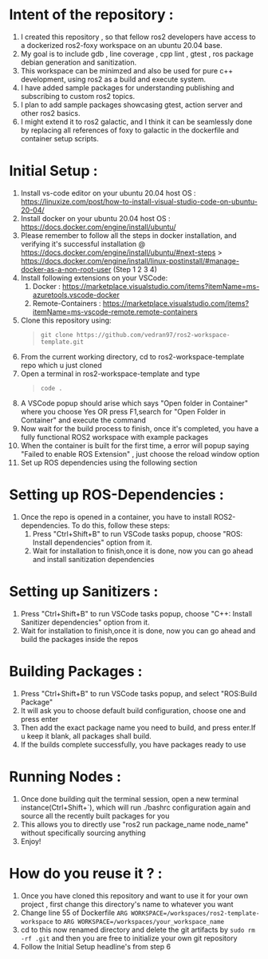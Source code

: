 # Intent of the repository : 

1. I created this repository , so that fellow ros2 developers have access to a dockerized ros2-foxy workspace on an ubuntu 20.04 base.
2. My goal is to include gdb , line coverage , cpp lint , gtest , ros package debian generation and sanitization.
3. This workspace can be minimzed and also be used for pure c++ development, using ros2 as a build and execute system.
4. I have added sample packages for understanding publishing and subscribing to custom ros2 topics.
5. I plan to add sample packages showcasing gtest, action server and other ros2 basics.
6. I might extend it to ros2 galactic, and I think it can be seamlessly done by replacing all references of foxy to galactic in the dockerfile and container setup scripts.

# Initial Setup :

1. Install vs-code editor on your ubuntu 20.04 host OS : https://linuxize.com/post/how-to-install-visual-studio-code-on-ubuntu-20-04/
2. Install docker on your ubuntu 20.04 host OS : https://docs.docker.com/engine/install/ubuntu/
3. Please remember to follow all the steps in docker installation, and verifying it's successful installation @ https://docs.docker.com/engine/install/ubuntu/#next-steps > https://docs.docker.com/engine/install/linux-postinstall/#manage-docker-as-a-non-root-user (Step 1 2 3 4)
4. Install following extensions on your VSCode: 
    1. Docker : https://marketplace.visualstudio.com/items?itemName=ms-azuretools.vscode-docker
    2. Remote-Containers :  https://marketplace.visualstudio.com/items?itemName=ms-vscode-remote.remote-containers
5. Clone this repository using:
    > ``` git clone https://github.com/vedran97/ros2-workspace-template.git ```
6. From the current working directory, cd to ros2-workspace-template repo which u just cloned
7. Open a terminal in ros2-workspace-template and type 
    > ``` code . ```
8. A VSCode popup should arise which says "Open folder in Container" where you choose Yes OR press F1,search for "Open Folder in Container" and execute the command
9. Now wait for the build process to finish, once it's completed, you have a fully functional ROS2 workspace with example packages
11. When the container is built for the first time, a error will popup saying "Failed to enable ROS Extension" , just choose the reload window option
10. Set up ROS dependencies using the following section

# Setting up ROS-Dependencies :

1. Once the repo is opened in a container, you have to install ROS2-dependencies. To do this, follow these steps:
    1. Press "Ctrl+Shift+B" to run VSCode tasks popup, choose "ROS: Install dependencies" option from it. 
    2. Wait for installation to finish,once it is done, now you can go ahead and install sanitization dependencies

# Setting up Sanitizers :

1. Press "Ctrl+Shift+B" to run VSCode tasks popup, choose "C++: Install Sanitizer dependencies" option from it. 
2. Wait for installation to finish,once it is done, now you can go ahead and build the packages inside the repos
    

# Building Packages : 

1. Press "Ctrl+Shift+B" to run VSCode tasks popup, and select "ROS:Build Package"
2. It will ask you to choose default build configuration, choose one and press enter
3. Then add the exact package name you need to build, and press enter.If u keep it blank, all packages shall build.
4. If the builds complete successfully, you have packages ready to use

# Running Nodes : 

1. Once done building quit the terminal session, open a new terminal instance(Ctrl+Shift+`), which will run ./bashrc configuration again and source all the recently built packages for you 
2. This allows you to directly use "ros2 run package_name node_name" without specifically sourcing anything
3. Enjoy!

# How do you reuse it ? :

1. Once you have cloned this repository and want to use it for your own project , first change this directory's name to whatever you want
2. Change line 55 of Dockerfile `ARG WORKSPACE=/workspaces/ros2-template-workspace` to `ARG WORKSPACE=/workspaces/your_workspace_name`
3. cd to this now renamed directory and delete the git artifacts by `sudo rm -rf .git` and then you are free to initialize your own git repository
4. Follow the  Initial Setup headline's from step 6    
